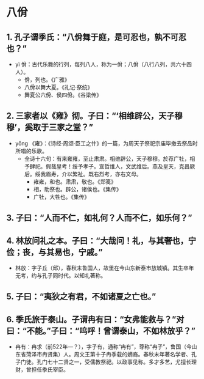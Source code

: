 # 八佾

## 1. 孔子谓季氏：“八佾舞于庭，是可忍也，孰不可忍也？”

- yì 佾：古代乐舞的行列，每列八人，称为一佾；八佾（八行八列，共六十四人）。
  - 佾，列也。《广雅》
  - 八佾以舞大夏。《礼记·祭统》
  - 舞夏公六佾、侯四佾。《谷梁传》

## 2. 三家者以《雍》彻。子曰：“‘相维辟公，天子穆穆’，奚取于三家之堂？”

- yōng 《雍》：《诗经·周颂·臣工之什》的一篇，为周天子祭祀宗庙毕撤去祭品时所唱的乐歌。
  - 全诗十六句：有来雍雍，至止肃肃。相维辟公，天子穆穆。於荐广牡，相予肆祀。假哉皇考！绥予孝子。宣哲维人，文武维后。燕及皇天，克昌厥后。绥我眉寿，介以繁祉。既右烈考，亦右文母。
    - 雍雍，和也。肃肃，敬也。《郑笺》
    - 相，助祭也。辟公，诸侯也。《集传》
    - 广牡，大牲也。《集传》

## 3. 子曰：“人而不仁，如礼何？人而不仁，如乐何？”

## 4. 林放问礼之本。子曰：“大哉问！礼，与其奢也，宁俭；丧，与其易也，宁戚。”

- 林放：字子丘（邱），春秋末鲁国人，故里在今山东新泰市放城镇。其生卒年无考，约与孔子同时代。以知礼著称。

## 5. 子曰：“夷狄之有君，不如诸夏之亡也。”

## 6. 季氏旅于泰山。子谓冉有曰：“女弗能救与？”对曰：“不能。”子曰：“呜呼！曾谓泰山，不如林放乎？”

- 冉有：冉求（前522年—？），字子有，通称“冉有”，尊称“冉子”，鲁国（今山东省菏泽市冉贤集）人。周文王第十子冉季载的嫡裔。春秋末年著名学者、孔子门徒。孔门七十二贤之一，受儒教祭祀。以政事见称。多才多艺，尤擅长理财，曾担任季氏宰臣。
